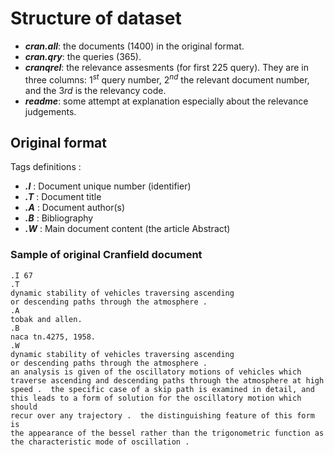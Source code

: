 # Structure of dataset

* ***cran.all***: the documents (1400) in the original format.
* ***cran.qry***: the queries (365).
* ***cranqrel***: the relevance assesments (for first 225 query). They are in three columns:  $1^{st}$ query number, $2^{nd}$ the relevant document number, and the $3{rd}$ is the relevancy code.
* ***readme***: some attempt at explanation especially about the relevance judgements.

## Original format
Tags definitions :
- ***.I*** : Document unique number (identifier)
- ***.T*** : Document title
- ***.A*** : Document author(s)
- ***.B*** : Bibliography
- ***.W*** : Main document content (the article Abstract)

### Sample of original Cranfield document
```
.I 67
.T
dynamic stability of vehicles traversing ascending
or descending paths through the atmosphere .
.A
tobak and allen.
.B
naca tn.4275, 1958.
.W
dynamic stability of vehicles traversing ascending
or descending paths through the atmosphere .
an analysis is given of the oscillatory motions of vehicles which
traverse ascending and descending paths through the atmosphere at high
speed .  the specific case of a skip path is examined in detail, and
this leads to a form of solution for the oscillatory motion which should
recur over any trajectory .  the distinguishing feature of this form is
the appearance of the bessel rather than the trigonometric function as
the characteristic mode of oscillation .
```